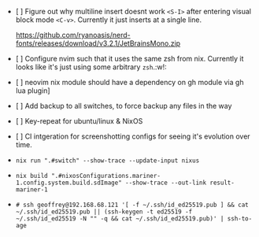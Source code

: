 - \[ \] Figure out why multiline insert doesnt work `<S-I>` after entering
  visual block mode `<C-v>`. Currently it just inserts at a single line.

  https://github.com/ryanoasis/nerd-fonts/releases/download/v3.2.1/JetBrainsMono.zip

- \[ \] Configure nvim such that it uses the same zsh from nix. Currently it
  looks like it's just using some arbitrary `zsh`.:w!:

- \[ \] neovim nix module should have a dependency on gh module via gh lua
  plugin\]

- \[ \] Add backup to all switches, to force backup any files in the way

- \[ \] Key-repeat for ubuntu/linux & NixOS

- \[ \] CI intgeration for screenshotting configs for seeing it's evolution over
  time.

- `nix run ".#switch" --show-trace --update-input nixus`

- `nix build ".#nixosConfigurations.mariner-1.config.system.build.sdImage" --show-trace --out-link result-mariner-1`

- `# ssh geoffrey@192.168.68.121 '[ -f ~/.ssh/id_ed25519.pub ] && cat ~/.ssh/id_ed25519.pub || (ssh-keygen -t ed25519 -f ~/.ssh/id_ed25519 -N "" -q && cat ~/.ssh/id_ed25519.pub)' | ssh-to-age`
